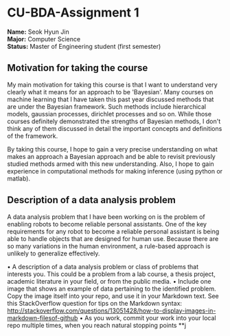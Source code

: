 # CU-BDA-Assignment 1

**Name:** Seok Hyun Jin  
**Major:** Computer Science  
**Status:** Master of Engineering student (first semester)   

## Motivation for taking the course

My main motivation for taking this course is that I want to understand very clearly what it means
for an approach to be 'Bayesian'. Many courses on machine learning that I have
taken this past year discussed methods that are under the Bayesian framework. Such methods include hierarchical
models, gaussian processes, dirichlet processes and so on. While those courses definitely demonstrated
the strengths of Bayesian methods, I don't think any of them discussed in detail the important
concepts and definitions of the framework.  

By taking this course, I hope to gain a very precise understanding on what makes an approach a Bayesian approach
and be able to revisit previously studied methods armed with this new understanding. Also, I hope to gain
experience in computational methods for making inference (using python or matlab).

## Description of a data analysis problem

A data analysis problem that I have been working on is the problem of enabling robots to become reliable personal
assistants. One of the key requirements for any robot to become a reliable personal assistant is being able
to handle objects that are designed for human use. Because there are so many variations in the human
environment, a rule-based approach is unlikely to generalize effectively.


• A description of a data analysis problem or class of problems that interests you. This could be a problem
from a lab course, a thesis project, academic literature in your field, or from the public media.
• Include one image that shows an example of data pertaining to the identified problem. Copy the image
itself into your repo, and use it in your Markdown text. See this StackOverflow question for tips on the
Markdown syntax: http://stackoverflow.com/questions/13051428/how-to-display-images-in-markdown-filesof-github
• As you work, commit your work into your local repo multiple times, when you reach natural stopping points
**j
